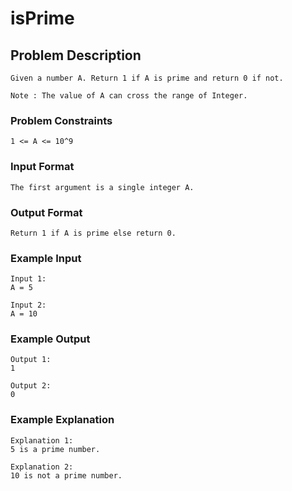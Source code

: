 # isPrime

## Problem Description
````
Given a number A. Return 1 if A is prime and return 0 if not. 

Note : The value of A can cross the range of Integer.
````

### Problem Constraints
````
1 <= A <= 10^9
````

### Input Format
````
The first argument is a single integer A.
````

### Output Format
````
Return 1 if A is prime else return 0.
````

### Example Input
````
Input 1:
A = 5

Input 2:
A = 10
````

### Example Output
````
Output 1:
1

Output 2:
0
````

### Example Explanation
````
Explanation 1:
5 is a prime number.

Explanation 2:
10 is not a prime number.
````